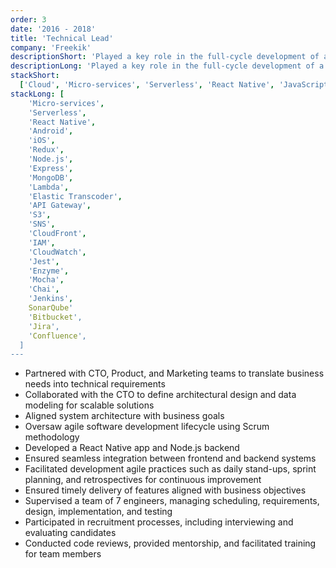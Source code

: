 ```yaml
---
order: 3
date: '2016 - 2018'
title: 'Technical Lead'
company: 'Freekik'
descriptionShort: 'Played a key role in the full-cycle development of a Football Social Network, supporting the CTO in building the engineering team, defining the technical architecture, and collaborating with stakeholders'
descriptionLong: 'Played a key role in the full-cycle development of a Football Social Network mobile app, leveraging cloud technologies to create a scalable and robust platform. Supported the CTO in building the engineering team from the ground up, assisting with technical architecture and enabling the team to deliver a feature-rich experience for football enthusiasts'
stackShort:
  ['Cloud', 'Micro-services', 'Serverless', 'React Native', 'JavaScript', 'Node.js', 'Testing', 'CI/CD', 'Agile']
stackLong: [
    'Micro-services',
    'Serverless',
    'React Native',
    'Android',
    'iOS',
    'Redux',
    'Node.js',
    'Express',
    'MongoDB',
    'Lambda',
    'Elastic Transcoder',
    'API Gateway',
    'S3',
    'SNS',
    'CloudFront',
    'IAM',
    'CloudWatch',
    'Jest',
    'Enzyme',
    'Mocha',
    'Chai',
    'Jenkins',
    SonarQube'
    'Bitbucket',
    'Jira',
    'Confluence',
  ]
---
```


<p>
  <ul>
    <li>Partnered with CTO, Product, and Marketing teams to <span class="text-primary">translate business needs into technical requirements</span></li>
    <li>Collaborated with the CTO to define <span class="text-primary">architectural design</span> and <span class="text-primary">data modeling</span> for scalable solutions</li>
    <li>Aligned <span class="text-primary">system architecture</span> with business goals</li>
    <li><span class="text-primary">Oversaw agile software development</span> lifecycle using Scrum methodology</li>
    <li><span class="text-primary">Developed</span> a React Native app and Node.js backend</li>
    <li>Ensured <span class="text-primary">seamless integration</span> between frontend and backend systems</li>
    <li><span class="text-primary">Facilitated development agile practices</span> such as daily stand-ups, sprint planning, and retrospectives for continuous improvement</li>
    <li><span class="text-primary">Ensured timely delivery</span> of features aligned with business objectives</li>
    <li><span class="text-primary">Supervised a team of 7 engineers</span>, managing scheduling, requirements, design, implementation, and testing</li>
    <li>Participated in <span class="text-primary">recruitment processes</span>, including interviewing and evaluating candidates</li>
    <li>Conducted <span class="text-primary">code reviews</span>, provided <span class="text-primary">mentorship</span>, and facilitated training for team members</li>
  </ul>
</p>
